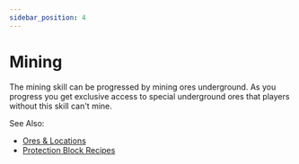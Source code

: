```yaml
---
sidebar_position: 4
---
```


# Mining

The mining skill can be progressed by mining ores underground. As you progress you get exclusive access to special underground ores that players without this skill can't mine.

See Also:

- [Ores & Locations](/docs/ore-spawns.md)
- [Protection Block Recipes](/docs/recipes/protection-blocks.md)
